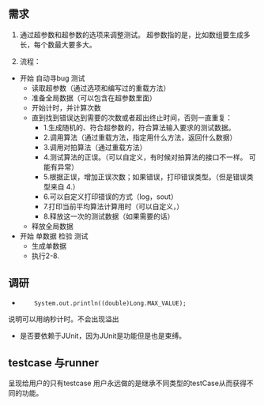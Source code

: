 ## 需求
1. 通过超参数和超参数的选项来调整测试。
 超参数指的是，比如数组要生成多长，每个数最大要多大。

2. 流程：

- 开始 自动寻bug 测试
  - 读取超参数（通过选项和编写过的重载方法）
  - 准备全局数据（可以包含在超参数里面）
  - 开始计时，并计算次数
  - 直到找到错误达到需要的次数或者超出终止时间，否则一直重复：
    - 1.生成随机的、符合超参数的，符合算法输入要求的测试数据。
    - 2.调用算法（通过重载方法，指定用什么方法，返回什么数据）
    - 3.调用对拍算法（通过重载方法）
    - 4.测试算法的正误。（可以自定义，有时候对拍算法的接口不一样。 可能有异常）
    - 5.根据正误，增加正误次数；如果错误，打印错误类型。（但是错误类型来自 4.）
    - 6.可以自定义打印错误的方式（log，sout）
    - 7.打印当前平均算法计算用时（可以自定义，）
    - 8.释放这一次的测试数据（如果需要的话）
  - 释放全局数据
- 开始 单数据 检验 测试
  - 生成单数据
  - 执行2-8.

## 调研
-         System.out.println((double)Long.MAX_VALUE);
说明可以用纳秒计时。不会出现溢出

- 是否要依赖于JUnit，因为JUnit是功能但是也是束缚。

## testcase 与runner
呈现给用户的只有testcase
用户永远做的是继承不同类型的testCase从而获得不同的功能。
